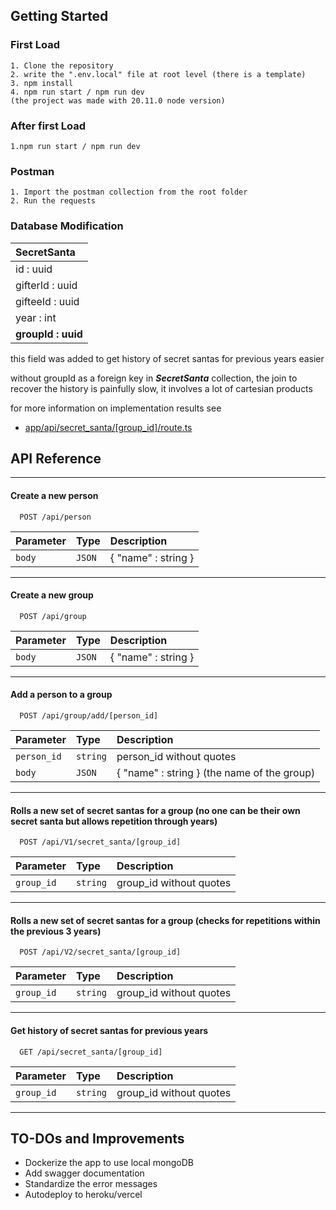 ## Getting Started
### First Load
    1. Clone the repository
    2. write the ".env.local" file at root level (there is a template)
    3. npm install
    4. npm run start / npm run dev
    (the project was made with 20.11.0 node version)

### After first Load
    1.npm run start / npm run dev

### Postman
    1. Import the postman collection from the root folder
    2. Run the requests

### Database Modification


| __SecretSanta__      |
| :------------------------- |
|id : uuid|
| gifterId : uuid |
| gifteeId : uuid |
| year : int|
|__groupId : uuid__ |<- added this field

this field was added to get history of secret santas for previous years easier

without groupId as a foreign key in ___SecretSanta___ collection, the join to recover the history is painfully slow, it involves a lot of cartesian products

for more information on implementation results see 
- [app/api/secret_santa/[group_id]/route.ts](https://github.com/Centorios/SiriusChallenge/blob/main/app/api/secret_santa/%5Bgroup_id%5D/route.ts)



## API Reference

___
#### Create a new person
```http
  POST /api/person
```
| Parameter | Type     | Description                |
| :-------- | :------- | :------------------------- |
| `body` | `JSON` | { "name" : string } |

___
#### Create a new group
```http
  POST /api/group
```
| Parameter | Type     | Description                |
| :-------- | :------- | :------------------------- |
| `body` | `JSON` | { "name" : string } |

___
#### Add a person to a group
```http
  POST /api/group/add/[person_id]
```
| Parameter | Type     | Description                |
| :-------- | :------- | :------------------------- |
| `person_id` | `string` | person_id without quotes |
| `body` | `JSON` | { "name" : string } (the name of the group) |

___
#### Rolls a new set of secret santas for a group (no one can be their own secret santa but allows repetition through years)
```http
  POST /api/V1/secret_santa/[group_id]
```
| Parameter | Type     | Description                |
| :-------- | :------- | :------------------------- |
| `group_id` | `string` | group_id without quotes |

___

#### Rolls a new set of secret santas for a group (checks for repetitions within the previous 3 years)
```http
  POST /api/V2/secret_santa/[group_id]
```
| Parameter | Type     | Description                |
| :-------- | :------- | :------------------------- |
| `group_id` | `string` | group_id without quotes |

___
#### Get history of secret santas for previous years
```http
  GET /api/secret_santa/[group_id]
```
| Parameter | Type     | Description                |
| :-------- | :------- | :------------------------- |
| `group_id` | `string` | group_id without quotes |

___

## TO-DOs and Improvements
- Dockerize the app to use local mongoDB
- Add swagger documentation
- Standardize the error messages
- Autodeploy to heroku/vercel